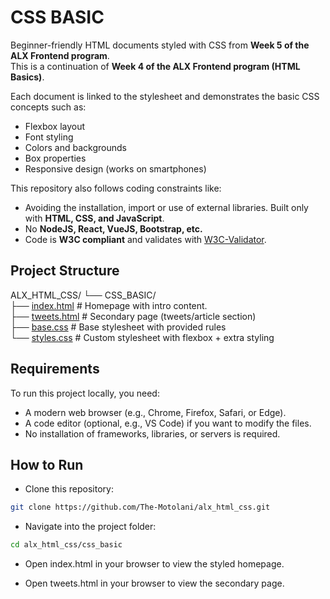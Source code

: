 # CSS BASIC

Beginner-friendly HTML documents styled with CSS from **Week 5 of the ALX Frontend program**.  
This is a continuation of **Week 4 of the ALX Frontend program (HTML Basics)**.  

Each document is linked to the stylesheet and demonstrates the basic CSS concepts such as:  

- Flexbox layout
- Font styling
- Colors and backgrounds
- Box properties
- Responsive design (works on smartphones)

This repository also follows coding constraints like:  

- Avoiding the installation, import or use of external libraries. Built only with **HTML, CSS, and JavaScript**.  
- No **NodeJS, React, VueJS, Bootstrap, etc.**  
- Code is **W3C compliant** and validates with [W3C-Validator](https://github.com/alx-tools/W3C-Validator).  

## Project Structure  

ALX_HTML_CSS/
└── CSS_BASIC/ \
├── [index.html](https://github.com/The-Motolani/alx_html_css/blob/main/css_basic/index.html) # Homepage with intro content. \
├── [tweets.html](https://github.com/The-Motolani/alx_html_css/blob/main/css_basic/tweets.html) # Secondary page (tweets/article section) \
├── [base.css](https://github.com/The-Motolani/alx_html_css/blob/main/css_basic/base.css) # Base stylesheet with provided rules \
└── [styles.css](https://github.com/The-Motolani/alx_html_css/blob/main/css_basic/styles.css) # Custom stylesheet with flexbox + extra styling

## Requirements

To run this project locally, you need:  

- A modern web browser (e.g., Chrome, Firefox, Safari, or Edge).  
- A code editor (optional, e.g., VS Code) if you want to modify the files.  
- No installation of frameworks, libraries, or servers is required.

## How to Run

- Clone this repository:  
  
```bash
git clone https://github.com/The-Motolani/alx_html_css.git
```

- Navigate into the project folder:

```bash
cd alx_html_css/css_basic
```

- Open index.html in your browser to view the styled homepage.

- Open tweets.html in your browser to view the secondary page.
